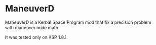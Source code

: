 # ManeuverD

ManeuverD is a Kerbal Space Program mod that fix a precision problem with maneuver node math

It was tested only on KSP 1.8.1.